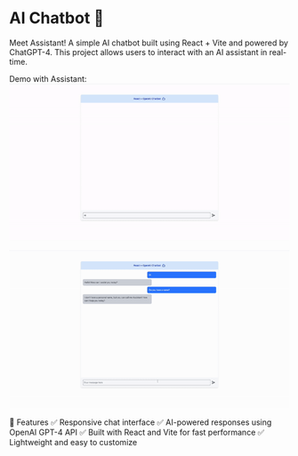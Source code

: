 # AI Chatbot 🤖
Meet Assistant! A simple AI chatbot built using React + Vite and powered by ChatGPT-4. This project allows users to interact with an AI assistant in real-time.

Demo with Assistant:
![Intro of ChatBot](assets/GIF/ChatBot(Intro).gif)

![Philippines Travel Itinerary with Assistant](assets/GIF/ChatBot(Question).gif)

🚀 Features
✅ Responsive chat interface
✅ AI-powered responses using OpenAI GPT-4 API
✅ Built with React and Vite for fast performance
✅ Lightweight and easy to customize



